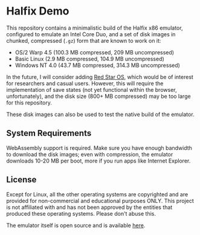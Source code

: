 # Halfix Demo

This repository contains a minimalistic build of the Halfix x86 emulator, configured to emulate an Intel Core Duo, and a set of disk images in chunked, compressed (`.gz`) form that are known to work on it:  

 - OS/2 Warp 4.5  (100.3 MB compressed, 209 MB uncompressed)
 - Basic Linux (2.9 MB compressed, 104.9 MB uncompressed)
 - Windows NT 4.0 (43.7 MB compressed, 314.3 MB uncompressed)

In the future, I will consider adding [Red Star OS](https://en.wikipedia.org/wiki/Red_Star_OS), which would be of interest for researchers and casual users. However, this will require the implementation of save states (not yet functional within the browser, unfortunately), and the disk size (800+ MB compressed) may be too large for this repository. 

These disk images can also be used to test the native build of the emulator. 

## System Requirements

WebAssembly support is required. Make sure you have enough bandwidth to download the disk images; even with compression, the emulator downloads 10-20 MB per boot, more if you run apps like Internet Explorer. 

## License

Except for Linux, all the other operating systems are copyrighted and are provided for non-commercial and educational purposes ONLY. This project is not affiliated with and has not been approved by the entities that produced these operating systems. Please don't abuse this. 

The emulator itself is open source and is available [here](https://www.github.com/nepx/halfix). 
